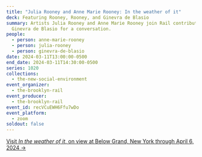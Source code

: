 ```yaml
---
title: "Julia Rooney and Anne Marie Rooney: In the weather of it"
deck: Featuring Rooney, Rooney, and Ginevra de Blasio
summary: Artists Julia Rooney and Anne Marie Rooney join Rail contributor
  Ginevra de Blasio for a conversation.
people:
  - person: anne-marie-rooney
  - person: julia-rooney
  - person: ginevra-de-blasio
date: 2024-03-11T13:00:00-0500
end_date: 2024-03-11T14:30:00-0500
series: 1020
collections:
  - the-new-social-environment
event_organizer:
  - the-brooklyn-rail
event_producer:
  - the-brooklyn-rail
event_id: recVCuEWH6Ffu7wDo
event_platform:
  - zoom
soldout: false
---
```

[V﻿isit *In the weather of it*, on view at Below Grand, New York through April 6, 2024 →](https://www.belowgrandnyc.com/)